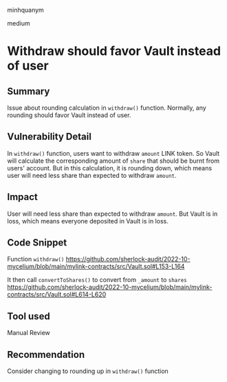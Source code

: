 minhquanym

medium

# Withdraw should favor Vault instead of user

## Summary
Issue about rounding calculation in `withdraw()` function. Normally, any rounding should favor Vault instead of user.

## Vulnerability Detail
In `withdraw()` function, users want to withdraw `amount` LINK token. So Vault will calculate the corresponding amount of `share` that should be burnt from users' account. But in this calculation, it is rounding down, which means user will need less share than expected to withdraw `amount`.

## Impact

User will need less share than expected to withdraw `amount`.
But Vault is in loss, which means everyone deposited in Vault is in loss.

## Code Snippet

Function `withdraw()`
https://github.com/sherlock-audit/2022-10-mycelium/blob/main/mylink-contracts/src/Vault.sol#L153-L164

It then call `convertToShares()` to convert from `_amount` to `shares`
https://github.com/sherlock-audit/2022-10-mycelium/blob/main/mylink-contracts/src/Vault.sol#L614-L620


## Tool used

Manual Review

## Recommendation

Consider changing to rounding up in `withdraw()` function

